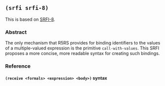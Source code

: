 
## `(srfi srfi-8)`

This is based on [SRFI-8](https://srfi.schemers.org/srfi-8/).

### Abstract

The only mechanism that R5RS provides for binding identifiers to the
values of a multiple-valued expression is the primitive
`call-with-values`. This SRFI proposes a more concise, more readable
syntax for creating such bindings.

### Reference

#### `(receive <formals> <expression> <body>)` syntax
